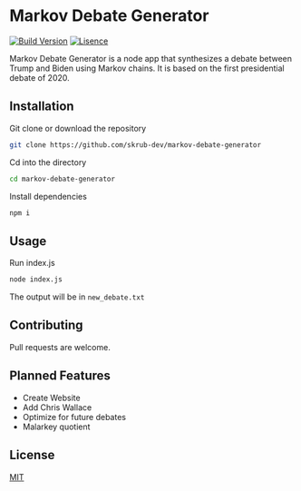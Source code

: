 # Markov Debate Generator

[![Build Version](https://img.shields.io/badge/Version-1.0.0-yellow.svg)](https://github.com/skrub-dev/markov-debate-generator) [![Lisence](https://img.shields.io/badge/lisence-MIT-brightgreen.svg)](https://github.com/skrub-dev/markov-debate-generator/blob/main/LICENSE)

Markov Debate Generator is a node app that synthesizes a debate between Trump and Biden using Markov chains. It is based on the first presidential debate of 2020.

## Installation

Git clone or download the repository
```bash
git clone https://github.com/skrub-dev/markov-debate-generator
```

Cd into the directory
```bash
cd markov-debate-generator
```

Install dependencies
```bash
npm i
```


## Usage

Run index.js
```bash
node index.js
```

The output will be in `new_debate.txt`

## Contributing
Pull requests are welcome. 

## Planned Features
 - Create Website
 - Add Chris Wallace
 - Optimize for future debates
 - Malarkey quotient

## License
[MIT](https://choosealicense.com/licenses/mit/)
